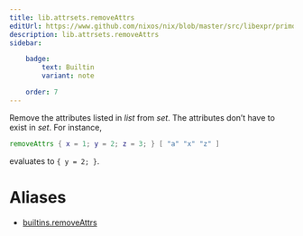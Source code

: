 ```yaml
---
title: lib.attrsets.removeAttrs
editUrl: https://www.github.com/nixos/nix/blob/master/src/libexpr/primops.cc
description: lib.attrsets.removeAttrs
sidebar:

    badge:
        text: Builtin
        variant: note

    order: 7
---
```


Remove the attributes listed in *list* from *set*. The attributes
don’t have to exist in *set*. For instance,

```nix
removeAttrs { x = 1; y = 2; z = 3; } [ "a" "x" "z" ]
```

evaluates to `{ y = 2; }`.


# Aliases

- [builtins.removeAttrs](/nix-doc-comments/reference/builtins/builtins-removeattrs)


